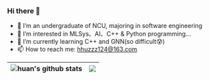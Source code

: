 ### Hi there 👋
- :school: I’m an undergraduate of NCU, majoring in software engineering
- 👀 I’m interested in MLSys、AI、C++ & Python programming...
- :seedling: I’m currently learning C++ and GNN(so difficult:cold_sweat:)
- :mailbox: How to reach me: hhuzzz124@163.com


<!-- [![Anurag's GitHub stats](https://github-readme-stats.vercel.app/api?username=hhuzzz&theme=algolia)](https://github.com/anuraghazra/github-readme-stats)
[![Top Langs](https://github-readme-stats.vercel.app/api/top-langs/?username=hhuzzz&layout=compact&theme=algolia)](https://github.com/anuraghazra/github-readme-stats)
 -->

| <img align="center" src="https://github-readme-stats.vercel.app/api?username=hhuzzz&theme=algolia" alt="huan's github stats" /> | <img align="center" src="https://github-readme-stats.vercel.app/api/top-langs/?username=hhuzzz&layout=compact&theme=algolia" /> |
| ------------- | ------------- |

<!---
hhuzzz/hhuzzz is a ✨ special ✨ repository because its `README.md` (this file) appears on your GitHub profile.
You can click the Preview link to take a look at your changes.
--->
